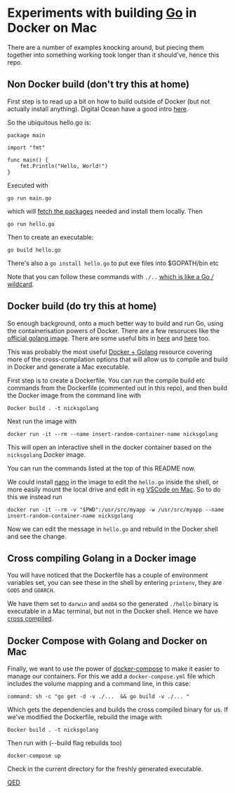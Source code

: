 # Experiments with building [Go](https://golang.org/) in Docker on Mac

There are a number of examples knocking around, but piecing them together into something working took longer than it should've, hence this repo.

## Non Docker build (don't try this at home)

First step is to read up a bit on how to build outside of Docker (but not actually install anything). Digital Ocean have a good intro [here](https://www.digitalocean.com/community/tutorials/how-to-build-and-install-go-programs).

So the ubiquitous hello.go is:

```
package main

import "fmt"

func main() {
    fmt.Println("Hello, World!")
}
```

Executed with

`go run main.go` 

which will [fetch the packages](https://golang.org/pkg/cmd/go/internal/get/) needed and install them locally. Then

`go run hello.go`

Then to create an executable:

`go build hello.go` 

There's also a `go install hello.go` to put exe files into $GOPATH/bin etc

Note that you can follow these commands with `./..` [which is like a Go */* wildcard](https://stackoverflow.com/questions/28031603/what-do-three-dots-mean-in-go-command-line-invocations).

## Docker build (do try this at home)

So enough background, onto a much better way to build and run Go, using the containerisation powers of Docker. There are a few resoruces like the [official golang image](https://hub.docker.com/_/gola). There are some useful bits in [here](https://levelup.gitconnected.com/complete-guide-to-create-docker-container-for-your-golang-application-80f3fb59a15e) and [here](https://github.com/qorbani/docker-golang-hello-world) too.

This was probably the most useful [Docker + Golang](https://www.docker.com/blog/docker-golang/) resource covering more of the cross-compilation options that will allow us to compile and build in Docker and generate a Mac executable.

First step is to create a Dockerfile.
You can run the compile build etc commands from the Dockerfile (commented out in this repo), and then build the Docker image from the command line with

`Docker build . -t nicksgolang`

Next run the image with

`docker run -it --rm --name insert-random-container-name nicksgolang`

This will open an interactive shell in the docker container based on the `nicksgolang` Docker image.

You can run the commands listed at the top of this README now.

We could install [nano](https://www.nano-editor.org/) in the image to edit the `hello.go` inside the shell, or more easily mount the local drive and edit in eg [VSCode on Mac](https://code.visualstudio.com/download). So to do this we instead run

`docker run -it --rm -v "$PWD":/usr/src/myapp -w /usr/src/myapp --name insert-random-container-name nicksgolang`

Now we can edit the message in `hello.go` and rebuild in the Docker shell and see the change.

## Cross compiling Golang in a Docker image

You will have noticed that the Dockerfile has a couple of environment variables set, you can see these in the shell by entering `printenv`, they are `GOOS` and `GOARCH`.

We have them set to `darwin` and `amd64` so the generated `./hello` binary is executable in a Mac terminal, but not in the Docker shell. Hence we have [cross compiled](https://en.wikipedia.org/wiki/Cross_compiler). 

## Docker Compose with Golang and Docker on Mac

Finally, we want to use the power of [docker-compose](https://docs.docker.com/compose/) to make it easier to manage our containers. For this we add a `docker-compose.yml` file which includes the volume mapping and a command line, in this case:

`command: sh -c "go get -d -v ./...  && go build -v ./... "`

Which gets the dependencies and builds the cross compiled binary for us. If we've modified the Dockerfile, rebuild the image with 

`Docker build . -t nicksgolang`

Then run with (--build flag rebuilds too)

`docker-compose up `

Check in the current directory for the freshly generated executable.

[QED](https://en.wikipedia.org/wiki/Q.E.D.)